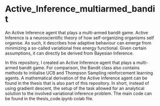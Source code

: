 # Active_Inference_multiarmed_bandit
An Active Inference agent that plays a multi-armed bandit game. Active Inference is a neuroscientific theory of how self-organizing organisms self organise. As such, it describes how adaptive behaviour can emerge from minimizing a so-called variational free energy functional. Given certain assumptions, it can directly be derived from Bayesian Inference. 

In this repository, I created an Active Inference agent that plays a multi-armed bandit game. For comparison, the Bandit class also contains methods to initialise UCB and Thompson Sampling reinforcement learning agents. A mathematical derivation of the Active Inference agent can be found in the thesis that is also part of this repository. In short, instead of using gradient descent, the setup of the task allowed for an analytical solution to the involved variational inference problem. The main code can be found in the thesis_code.ipynb colab file.
